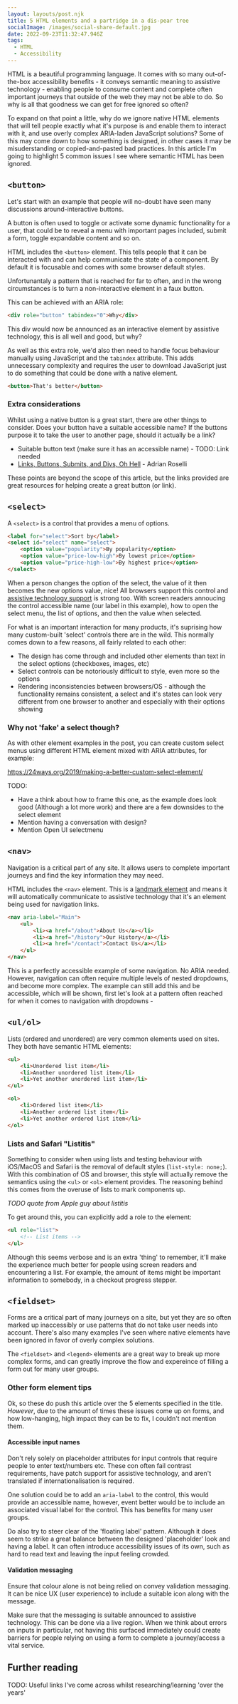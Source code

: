 ```yaml
---
layout: layouts/post.njk
title: 5 HTML elements and a partridge in a dis-pear tree
socialImage: /images/social-share-default.jpg
date: 2022-09-23T11:32:47.946Z
tags:
  - HTML
  - Accessibility
---
```

HTML is a beautiful programming language. It comes with so many out-of-the-box accessibility benefits - it conveys semantic meaning to assistive technology - enabling people to consume content and complete often important journeys that outside of the web they may not be able to do. So why is all that goodness we can get for free ignored so often?

To expand on that point a little, why do we ignore native HTML elements that will tell people exactly what it's purpose is and enable them to interact with it, and use overly complex ARIA-laden JavaScript solutions? Some of this may come down to how something is designed, in other cases it may be misuderstanding or copied-and-pasted bad practices. In this article I'm going to highlight 5 common issues I see where semantic HTML has been ignored.

## `<button>`
Let's start with an example that people will no-doubt have seen many discussions around-interactive buttons.

A button is often used to toggle or activate some dynamic functionality for a user, that could be to reveal a menu with important pages included, submit a form, toggle expandable content and so on.

HTML includes the `<button>` element. This tells people that it can be interacted with and can help communicate the state of a component. By default it is focusable and comes with some browser default styles.

Unfortunantaly a pattern that is reached for far to often, and in the wrong circumstances is to turn a non-interactive element in a faux button.

This can be achieved with an ARIA role:

```html
<div role="button" tabindex="0">Why</div>
```

This div would now be announced as an interactive element by assistive technology, this is all well and good, but why?

As well as this extra role, we'd also then need to handle focus behaviour manually using JavaScript and the `tabindex` attribute. This adds unnecessary complexity and requires the user to download JavaScript just to do something that could be done with a native element.

```html
<button>That's better</button>
```

### Extra considerations

Whilst using a native button is a great start, there are other things to consider. Does your button have a suitable accessible name? If the buttons purpose it to take the user to another page, should it actually be a link?

- Suitable button text (make sure it has an accessible name) - TODO: Link needed
- [Links, Buttons, Submits, and Divs, Oh Hell](https://adrianroselli.com/2016/01/links-buttons-submits-and-divs-oh-hell.html) - Adrian Roselli

These points are beyond the scope of this article, but the links provided are great resources for helping create a great button (or link).

## `<select>`

A `<select>` is a control that provides a menu of options.

```html
<label for="select">Sort by</label>
<select id="select" name="select">
    <option value="popularity">By popularity</option>
    <option value="price-low-high">By lowest price</option>
    <option value="price-high-low">By highest price</option>
</select>
```
When a person changes the option of the select, the value of it then becomes the new options value, nice! All browsers support this control and [assistive technology support](https://a11ysupport.io/tech/html/select_element) is strong too. With screen readers annoucing the control accessible name (our label in this example), how to open the select menu, the list of options, and then the value when selected.

For what is an important interaction for many products, it's suprising how many custom-built 'select' controls there are in the wild. This normally comes down to a few reasons, all fairly related to each other:

* The design has come through and included other elements than text in the select options (checkboxes, images, etc)
* Select controls can be notoriously difficult to style, even more so the options
* Rendering inconsistencies between browsers/OS - although the functionality remains consistent, a select and it's states can look very different from one browser to another and especially with their options showing

### Why not 'fake' a select though?

As with other element examples in the post, you can create custom select menus using different HTML element mixed with ARIA attributes, for example:

https://24ways.org/2019/making-a-better-custom-select-element/

TODO:

- Have a think about how to frame this one, as the example does look good (Although a lot more work) and there are a few downsides to the select element
- Mention having a conversation with design?
- Mention Open UI selectmenu

## `<nav>`

Navigation is a critical part of any site. It allows users to complete important journeys and find the key information they may need.

HTML includes the `<nav>` element. This is a [landmark element](https://developer.mozilla.org/en-US/docs/Web/Accessibility/ARIA/roles/landmark_role) and means it will automatically communicate to assistive technology that it's an element being used for navigation links.

```html
<nav aria-label="Main">
    <ul>
        <li><a href="/about">About Us</a></li>
        <li><a href="/history">Our History</a></li>
        <li><a href="/contact">Contact Us</a></li>
    </ul>
</nav>
```

This is a perfectly accessible example of some navigation. No ARIA needed. However, navigation can often require multiple levels of nested dropdowns, and become more complex. The example can still add this and be accessible, which will be shown, first let's look at a pattern often reached for when it comes to navigation with dropdowns - 

## `<ul/ol>`

Lists (ordered and unordered) are very common elements used on sites. They both have semantic HTML elements:

```html
<ul>
    <li>Unordered list item</li>
    <li>Another unordered list item</li>
    <li>Yet another unordered list item</li>
</ul>
```

```html
<ol>
    <li>Ordered list item</li>
    <li>Another ordered list item</li>
    <li>Yet another ordered list item</li>
</ol>
```

### Lists and Safari "Listitis"

Something to consider when using lists and testing behaviour with iOS/MacOS and Safari is the removal of default styles (`list-style: none;`). With this combination of OS and browser, this style will actually remove the semantics using the `<ul>` or `<ol>` element provides. The reasoning behind this comes from the overuse of lists to mark components up.

*TODO quote from Apple guy about listitis*

To get around this, you can explicitly add a role to the element:

```html
<ul role="list">
    <!-- List items -->
</ul>
```

Although this seems verbose and is an extra 'thing' to remember, it'll make the experience much better for people using screen readers and encountering a list. For example, the amount of items might be important information to somebody, in a checkout progress stepper.

## `<fieldset>`

Forms are a critical part of many journeys on a site, but yet they are so often marked up inaccessibly or use patterns that do not take user needs into account. There's also many examples I've seen where native elements have been ignored in favor of overly complex solutions.

The `<fieldset>` and `<legend>` elements are a great way to break up more complex forms, and can greatly improve the flow and expereince of filling a form out for many user groups.

### Other form element tips

Ok, so these do push this article over the 5 elements specified in the title. _However_, due to the amount of times these issues come up on forms, and how low-hanging, high impact they can be to fix, I couldn't not mention them.

#### Accessible input names

Don't rely solely on placeholder attributes for input controls that require people to enter text/numbers etc. These con often fail contrast requirements, have patch support for assistive technology, and aren't translated if internationalisation is required.

One solution could be to add an `aria-label` to the control, this would provide an accessible name, however, event better would be to include an associated visual label for the control. This has benefits for many user groups. 

Do also try to steer clear of the 'floating label' pattern. Although it does seem to strike a great balance between the designed 'placeholder' look and having a label. It can often introduce accessibility issues of its own, such as hard to read text and leaving the input feeling crowded.

#### Validation messaging

Ensure that colour alone is not being relied on convey validation messaging. It can be nice UX (user experience) to include a suitable icon along with the message.

Make sure that the messaging is suitable announced to assistive technology. This can be done via a live region. When we think about errors on inputs in particular, not having this surfaced immediately could create barriers for people relying on using a form to complete a journey/access a vital service.

## Further reading

TODO: Useful links I've come across whilst researching/learning 'over the years'